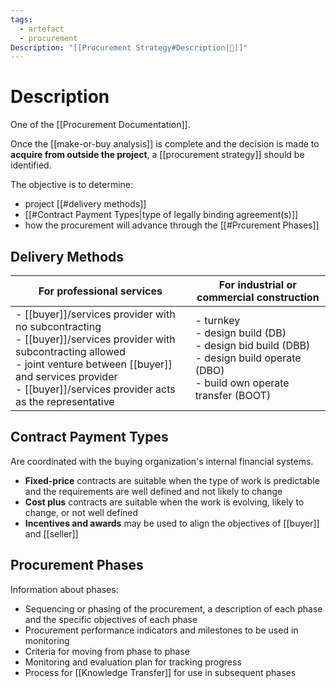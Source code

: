 ```yaml
---
tags:
  - artefact
  - procurement
Description: "[[Procurement Strategy#Description|📝]]"
---
```

# Description
One of the [[Procurement Documentation]].

Once the [[make-or-buy analysis]] is complete and the decision is made to **acquire from outside the project**, a [[procurement strategy]] should be identified.

The objective is to determine:
- project [[#delivery methods]]
- [[#Contract Payment Types|type of legally binding agreement(s)]]
- how the procurement will advance through the [[#Prcurement Phases]]
## Delivery Methods
| For professional services | For industrial or commercial construction |
| --- | --- |
| - [[buyer]]/services provider with no subcontracting<br>- [[buyer]]/services provider with subcontracting allowed<br>- joint venture between [[buyer]] and services provider<br>- [[buyer]]/services provider acts as the representative | - turnkey<br>- design build (DB)<br>- design bid build (DBB)<br>- design build operate (DBO)<br>- build own operate transfer (BOOT) |
## Contract Payment Types
Are coordinated with the buying organization's internal financial systems.
- **Fixed-price** contracts are suitable when the type of work is predictable and the requirements are well defined and not likely to change
- **Cost plus** contracts are suitable when the work is evolving, likely to change, or not well defined
- **Incentives and awards** may be used to align the objectives of [[buyer]] and [[seller]]
## Procurement Phases
Information about phases:
- Sequencing or phasing of the procurement, a description of each phase and the specific objectives of each phase
- Procurement performance indicators and milestones to be used in monitoring
- Criteria for moving from phase to phase
- Monitoring and evaluation plan for tracking progress
- Process for [[Knowledge Transfer]] for use in subsequent phases
